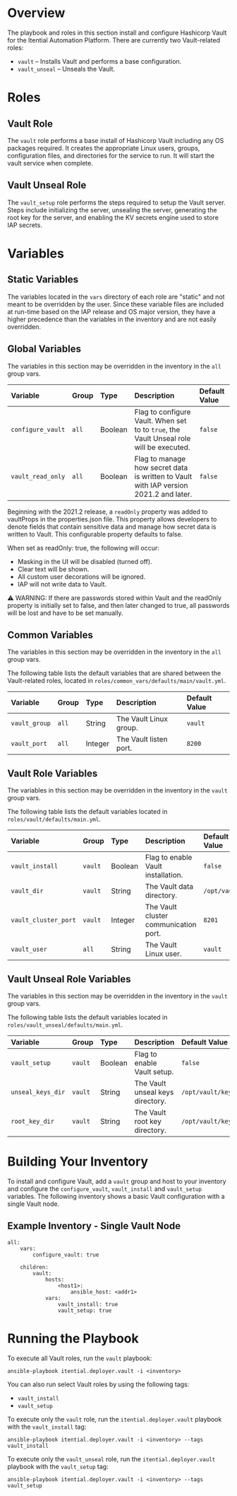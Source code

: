 # Overview

The playbook and roles in this section install and configure Hashicorp Vault for the Itential Automation Platform.  There are currently two Vault-related roles:

* `vault` – Installs Vault and performs a base configuration.
* `vault_unseal` – Unseals the Vault.

# Roles

## Vault Role

The `vault` role performs a base install of Hashicorp Vault including any OS packages required. It creates the appropriate Linux users, groups, configuration files, and directories for the service to run. It will start the vault service when complete.

## Vault Unseal Role

The `vault_setup` role performs the steps required to setup the Vault server. Steps include initializing the server, unsealing the server, generating the root key for the server, and enabling the KV secrets engine used to store IAP secrets. 

# Variables

## Static Variables

The variables located in the `vars` directory of each role are "static" and not meant to be overridden by the user.  Since these variable files are included at run-time based on the IAP release and OS major version, they have a higher precedence than the variables in the inventory and are not easily overridden.

## Global Variables

The variables in this section may be overridden in the inventory in the `all` group vars.

| Variable | Group | Type | Description | Default Value
| :------- | :---- | :--- | :---------- | :------------
| `configure_vault` | `all` | Boolean | Flag to configure Vault. When set to to `true`, the Vault Unseal role will be executed. | `false`
| `vault_read_only` | `all` | Boolean | Flag to manage how secret data is written to Vault with IAP version 2021.2 and later. | `false`


Beginning with the 2021.2 release, a `readOnly` property was added to vaultProps in the properties.json file. This property allows developers to denote fields that contain sensitive data and manage how secret data is written to Vault. This configurable property defaults to false.

When set as readOnly: true, the following will occur:

 - Masking in the UI will be disabled (turned off).
 - Clear text will be shown.
 - All custom user decorations will be ignored.
 - IAP will not write data to Vault.

⚠ WARNING: If there are passwords stored within Vault and the readOnly property is initially set to false, and then later changed to true, all passwords will be lost and have to be set manually.

## Common Variables

The variables in this section may be overridden in the inventory in the `all` group vars.

The following table lists the default variables that are shared between the Vault-related roles, located in `roles/common_vars/defaults/main/vault.yml`.

| Variable | Group | Type | Description | Default Value
| :------- | :---- | :--- | :---------- | :------------
| `vault_group` | `all` | String | The Vault Linux group. | `vault`
| `vault_port` | `all` | Integer | The Vault listen port. | `8200`


## Vault Role Variables

The variables in this section may be overridden in the inventory in the `vault` group vars.

The following table lists the default variables located in `roles/vault/defaults/main.yml`.

| Variable | Group | Type | Description | Default Value
| :------- | :---- | :--- | :---------- | :------------
| `vault_install` | `vault` | Boolean | Flag to enable Vault installation. | `false`
| `vault_dir` | `vault` | String | The Vault data directory. | `/opt/vault`
| `vault_cluster_port` | `vault` | Integer | The Vault cluster communication port. | `8201`
| `vault_user` | `all` | String |The Vault Linux user. | `vault`

## Vault Unseal Role Variables

The variables in this section may be overridden in the inventory in the `vault` group vars.

The following table lists the default variables located in `roles/vault_unseal/defaults/main.yml`.

| Variable | Group | Type | Description | Default Value
| :------- | :---- | :--- | :---------- | :------------
| `vault_setup` | `vault` | Boolean | Flag to enable Vault setup. | `false`
| `unseal_keys_dir` | `vault` | String | The Vault unseal keys directory. | `/opt/vault/keys/unseal_keys`
| `root_key_dir` | `vault` | String | The Vault root key directory. | `/opt/vault/keys/root_key`

# Building Your Inventory

To install and configure Vault, add a `vault` group and host to your inventory and configure the `configure_vault`, `vault_install` and `vault_setup` variables.  The following inventory shows a basic Vault configuration with a single Vault node.

## Example Inventory - Single Vault Node

```
all:
    vars:
        configure_vault: true

    children:
        vault:
            hosts:
                <host1>:
                    ansible_host: <addr1>
            vars:
                vault_install: true
                vault_setup: true
```

# Running the Playbook

To execute all Vault roles, run the `vault` playbook:

```
ansible-playbook itential.deployer.vault -i <inventory>
```

You can also run select Vault roles by using the following tags:

* `vault_install`
* `vault_setup`

To execute only the `vault` role, run the `itential.deployer.vault` playbook with the `vault_install` tag:

```
ansible-playbook itential.deployer.vault -i <inventory> --tags vault_install
```

To execute only the `vault_unseal` role, run the `itential.deployer.vault` playbook with the `vault_setup` tag:

```
ansible-playbook itential.deployer.vault -i <inventory> --tags vault_setup
```
